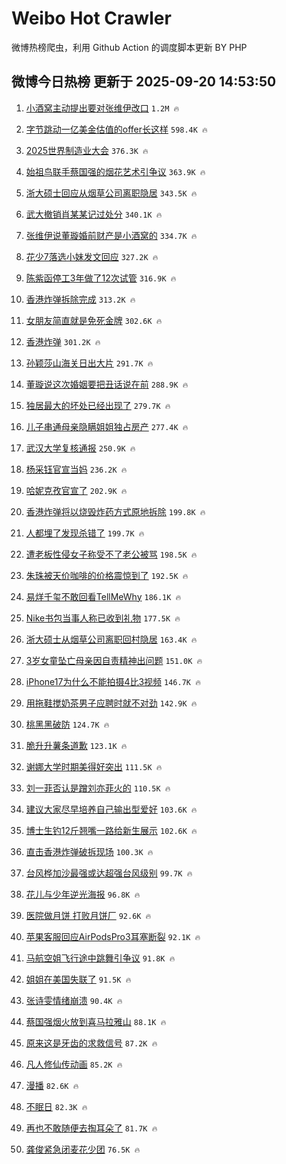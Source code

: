 # Weibo Hot Crawler 



微博热榜爬虫，利用 Github Action 的调度脚本更新 BY PHP 


## 微博今日热榜 更新于 2025-09-20 14:53:50 
1. [小酒窝主动提出要对张维伊改口](https://s.weibo.com/weibo?q=%E5%B0%8F%E9%85%92%E7%AA%9D%E4%B8%BB%E5%8A%A8%E6%8F%90%E5%87%BA%E8%A6%81%E5%AF%B9%E5%BC%A0%E7%BB%B4%E4%BC%8A%E6%94%B9%E5%8F%A3&t=31&band_rank=1&Refer=top) `1.2M 🔥` 

1. [字节跳动一亿美金估值的offer长这样](https://s.weibo.com/weibo?q=%23%E5%AD%97%E8%8A%82%E8%B7%B3%E5%8A%A8%E4%B8%80%E4%BA%BF%E7%BE%8E%E9%87%91%E4%BC%B0%E5%80%BC%E7%9A%84offer%E9%95%BF%E8%BF%99%E6%A0%B7%23&t=31&band_rank=2&Refer=top) `598.4K 🔥` 

1. [2025世界制造业大会](https://s.weibo.com/weibo?q=%232025%E4%B8%96%E7%95%8C%E5%88%B6%E9%80%A0%E4%B8%9A%E5%A4%A7%E4%BC%9A%23&t=31&band_rank=3&Refer=top) `376.3K 🔥` 

1. [始祖鸟联手蔡国强的烟花艺术引争议](https://s.weibo.com/weibo?q=%23%E5%A7%8B%E7%A5%96%E9%B8%9F%E8%81%94%E6%89%8B%E8%94%A1%E5%9B%BD%E5%BC%BA%E7%9A%84%E7%83%9F%E8%8A%B1%E8%89%BA%E6%9C%AF%E5%BC%95%E4%BA%89%E8%AE%AE%23&t=31&band_rank=4&Refer=top) `363.9K 🔥` 

1. [浙大硕士回应从烟草公司离职隐居](https://s.weibo.com/weibo?q=%23%E6%B5%99%E5%A4%A7%E7%A1%95%E5%A3%AB%E5%9B%9E%E5%BA%94%E4%BB%8E%E7%83%9F%E8%8D%89%E5%85%AC%E5%8F%B8%E7%A6%BB%E8%81%8C%E9%9A%90%E5%B1%85%23&t=31&band_rank=5&Refer=top) `343.5K 🔥` 

1. [武大撤销肖某某记过处分](https://s.weibo.com/weibo?q=%23%E6%AD%A6%E5%A4%A7%E6%92%A4%E9%94%80%E8%82%96%E6%9F%90%E6%9F%90%E8%AE%B0%E8%BF%87%E5%A4%84%E5%88%86%23&t=31&band_rank=6&Refer=top) `340.1K 🔥` 

1. [张维伊说董璇婚前财产是小酒窝的](https://s.weibo.com/weibo?q=%23%E5%BC%A0%E7%BB%B4%E4%BC%8A%E8%AF%B4%E8%91%A3%E7%92%87%E5%A9%9A%E5%89%8D%E8%B4%A2%E4%BA%A7%E6%98%AF%E5%B0%8F%E9%85%92%E7%AA%9D%E7%9A%84%23&t=31&band_rank=7&Refer=top) `334.7K 🔥` 

1. [花少7落选小妹发文回应](https://s.weibo.com/weibo?q=%E8%8A%B1%E5%B0%917%E8%90%BD%E9%80%89%E5%B0%8F%E5%A6%B9%E5%8F%91%E6%96%87%E5%9B%9E%E5%BA%94&t=31&band_rank=8&Refer=top) `327.2K 🔥` 

1. [陈紫函停工3年做了12次试管](https://s.weibo.com/weibo?q=%E9%99%88%E7%B4%AB%E5%87%BD%E5%81%9C%E5%B7%A53%E5%B9%B4%E5%81%9A%E4%BA%8612%E6%AC%A1%E8%AF%95%E7%AE%A1&t=31&band_rank=9&Refer=top) `316.9K 🔥` 

1. [香港炸弹拆除完成](https://s.weibo.com/weibo?q=%23%E9%A6%99%E6%B8%AF%E7%82%B8%E5%BC%B9%E6%8B%86%E9%99%A4%E5%AE%8C%E6%88%90%23&t=31&band_rank=10&Refer=top) `313.2K 🔥` 

1. [女朋友简直就是免死金牌](https://s.weibo.com/weibo?q=%E5%A5%B3%E6%9C%8B%E5%8F%8B%E7%AE%80%E7%9B%B4%E5%B0%B1%E6%98%AF%E5%85%8D%E6%AD%BB%E9%87%91%E7%89%8C&t=31&band_rank=11&Refer=top) `302.6K 🔥` 

1. [香港炸弹](https://s.weibo.com/weibo?q=%E9%A6%99%E6%B8%AF%E7%82%B8%E5%BC%B9&t=31&band_rank=12&Refer=top) `301.2K 🔥` 

1. [孙颖莎山海关日出大片](https://s.weibo.com/weibo?q=%23%E5%AD%99%E9%A2%96%E8%8E%8E%E5%B1%B1%E6%B5%B7%E5%85%B3%E6%97%A5%E5%87%BA%E5%A4%A7%E7%89%87%23&t=31&band_rank=13&Refer=top) `291.7K 🔥` 

1. [董璇说这次婚姻要把丑话说在前](https://s.weibo.com/weibo?q=%E8%91%A3%E7%92%87%E8%AF%B4%E8%BF%99%E6%AC%A1%E5%A9%9A%E5%A7%BB%E8%A6%81%E6%8A%8A%E4%B8%91%E8%AF%9D%E8%AF%B4%E5%9C%A8%E5%89%8D&t=31&band_rank=14&Refer=top) `288.9K 🔥` 

1. [独居最大的坏处已经出现了](https://s.weibo.com/weibo?q=%E7%8B%AC%E5%B1%85%E6%9C%80%E5%A4%A7%E7%9A%84%E5%9D%8F%E5%A4%84%E5%B7%B2%E7%BB%8F%E5%87%BA%E7%8E%B0%E4%BA%86&t=31&band_rank=15&Refer=top) `279.7K 🔥` 

1. [儿子串通母亲隐瞒姐姐独占房产](https://s.weibo.com/weibo?q=%23%E5%84%BF%E5%AD%90%E4%B8%B2%E9%80%9A%E6%AF%8D%E4%BA%B2%E9%9A%90%E7%9E%92%E5%A7%90%E5%A7%90%E7%8B%AC%E5%8D%A0%E6%88%BF%E4%BA%A7%23&t=31&band_rank=16&Refer=top) `277.4K 🔥` 

1. [武汉大学复核通报](https://s.weibo.com/weibo?q=%23%E6%AD%A6%E6%B1%89%E5%A4%A7%E5%AD%A6%E5%A4%8D%E6%A0%B8%E9%80%9A%E6%8A%A5%23&t=31&band_rank=17&Refer=top) `250.9K 🔥` 

1. [杨采钰官宣当妈](https://s.weibo.com/weibo?q=%23%E6%9D%A8%E9%87%87%E9%92%B0%E5%AE%98%E5%AE%A3%E5%BD%93%E5%A6%88%23&t=31&band_rank=18&Refer=top) `236.2K 🔥` 

1. [哈妮克孜官宣了](https://s.weibo.com/weibo?q=%23%E5%93%88%E5%A6%AE%E5%85%8B%E5%AD%9C%E5%AE%98%E5%AE%A3%E4%BA%86%23&t=31&band_rank=19&Refer=top) `202.9K 🔥` 

1. [香港炸弹将以烧毁炸药方式原地拆除](https://s.weibo.com/weibo?q=%23%E9%A6%99%E6%B8%AF%E7%82%B8%E5%BC%B9%E5%B0%86%E4%BB%A5%E7%83%A7%E6%AF%81%E7%82%B8%E8%8D%AF%E6%96%B9%E5%BC%8F%E5%8E%9F%E5%9C%B0%E6%8B%86%E9%99%A4%23&t=31&band_rank=20&Refer=top) `199.8K 🔥` 

1. [人都埋了发现杀错了](https://s.weibo.com/weibo?q=%E4%BA%BA%E9%83%BD%E5%9F%8B%E4%BA%86%E5%8F%91%E7%8E%B0%E6%9D%80%E9%94%99%E4%BA%86&t=31&band_rank=21&Refer=top) `199.7K 🔥` 

1. [遭老板性侵女子称受不了老公被骂](https://s.weibo.com/weibo?q=%23%E9%81%AD%E8%80%81%E6%9D%BF%E6%80%A7%E4%BE%B5%E5%A5%B3%E5%AD%90%E7%A7%B0%E5%8F%97%E4%B8%8D%E4%BA%86%E8%80%81%E5%85%AC%E8%A2%AB%E9%AA%82%23&t=31&band_rank=22&Refer=top) `198.5K 🔥` 

1. [朱珠被天价咖啡的价格震惊到了](https://s.weibo.com/weibo?q=%23%E6%9C%B1%E7%8F%A0%E8%A2%AB%E5%A4%A9%E4%BB%B7%E5%92%96%E5%95%A1%E7%9A%84%E4%BB%B7%E6%A0%BC%E9%9C%87%E6%83%8A%E5%88%B0%E4%BA%86%23&t=31&band_rank=23&Refer=top) `192.5K 🔥` 

1. [易烊千玺不敢回看TellMeWhy](https://s.weibo.com/weibo?q=%23%E6%98%93%E7%83%8A%E5%8D%83%E7%8E%BA%E4%B8%8D%E6%95%A2%E5%9B%9E%E7%9C%8BTellMeWhy%23&t=31&band_rank=24&Refer=top) `186.1K 🔥` 

1. [Nike书包当事人称已收到礼物](https://s.weibo.com/weibo?q=%23Nike%E4%B9%A6%E5%8C%85%E5%BD%93%E4%BA%8B%E4%BA%BA%E7%A7%B0%E5%B7%B2%E6%94%B6%E5%88%B0%E7%A4%BC%E7%89%A9%23&t=31&band_rank=25&Refer=top) `177.5K 🔥` 

1. [浙大硕士从烟草公司离职回村隐居](https://s.weibo.com/weibo?q=%23%E6%B5%99%E5%A4%A7%E7%A1%95%E5%A3%AB%E4%BB%8E%E7%83%9F%E8%8D%89%E5%85%AC%E5%8F%B8%E7%A6%BB%E8%81%8C%E5%9B%9E%E6%9D%91%E9%9A%90%E5%B1%85%23&t=31&band_rank=26&Refer=top) `163.4K 🔥` 

1. [3岁女童坠亡母亲因自责精神出问题](https://s.weibo.com/weibo?q=%233%E5%B2%81%E5%A5%B3%E7%AB%A5%E5%9D%A0%E4%BA%A1%E6%AF%8D%E4%BA%B2%E5%9B%A0%E8%87%AA%E8%B4%A3%E7%B2%BE%E7%A5%9E%E5%87%BA%E9%97%AE%E9%A2%98%23&t=31&band_rank=27&Refer=top) `151.0K 🔥` 

1. [iPhone17为什么不能拍摄4比3视频](https://s.weibo.com/weibo?q=iPhone17%E4%B8%BA%E4%BB%80%E4%B9%88%E4%B8%8D%E8%83%BD%E6%8B%8D%E6%91%844%E6%AF%943%E8%A7%86%E9%A2%91&t=31&band_rank=28&Refer=top) `146.7K 🔥` 

1. [用拖鞋搅奶茶男子应聘时就不对劲](https://s.weibo.com/weibo?q=%23%E7%94%A8%E6%8B%96%E9%9E%8B%E6%90%85%E5%A5%B6%E8%8C%B6%E7%94%B7%E5%AD%90%E5%BA%94%E8%81%98%E6%97%B6%E5%B0%B1%E4%B8%8D%E5%AF%B9%E5%8A%B2%23&t=31&band_rank=29&Refer=top) `142.9K 🔥` 

1. [桃黑黑破防](https://s.weibo.com/weibo?q=%E6%A1%83%E9%BB%91%E9%BB%91%E7%A0%B4%E9%98%B2&t=31&band_rank=30&Refer=top) `124.7K 🔥` 

1. [脆升升薯条道歉](https://s.weibo.com/weibo?q=%23%E8%84%86%E5%8D%87%E5%8D%87%E8%96%AF%E6%9D%A1%E9%81%93%E6%AD%89%23&t=31&band_rank=31&Refer=top) `123.1K 🔥` 

1. [谢娜大学时期美得好突出](https://s.weibo.com/weibo?q=%E8%B0%A2%E5%A8%9C%E5%A4%A7%E5%AD%A6%E6%97%B6%E6%9C%9F%E7%BE%8E%E5%BE%97%E5%A5%BD%E7%AA%81%E5%87%BA&t=31&band_rank=32&Refer=top) `111.5K 🔥` 

1. [刘一菲否认是蹭刘亦菲火的](https://s.weibo.com/weibo?q=%23%E5%88%98%E4%B8%80%E8%8F%B2%E5%90%A6%E8%AE%A4%E6%98%AF%E8%B9%AD%E5%88%98%E4%BA%A6%E8%8F%B2%E7%81%AB%E7%9A%84%23&t=31&band_rank=33&Refer=top) `110.5K 🔥` 

1. [建议大家尽早培养自己输出型爱好](https://s.weibo.com/weibo?q=%E5%BB%BA%E8%AE%AE%E5%A4%A7%E5%AE%B6%E5%B0%BD%E6%97%A9%E5%9F%B9%E5%85%BB%E8%87%AA%E5%B7%B1%E8%BE%93%E5%87%BA%E5%9E%8B%E7%88%B1%E5%A5%BD&t=31&band_rank=34&Refer=top) `103.6K 🔥` 

1. [博士生钓12斤翘嘴一路给新生展示](https://s.weibo.com/weibo?q=%23%E5%8D%9A%E5%A3%AB%E7%94%9F%E9%92%9312%E6%96%A4%E7%BF%98%E5%98%B4%E4%B8%80%E8%B7%AF%E7%BB%99%E6%96%B0%E7%94%9F%E5%B1%95%E7%A4%BA%23&t=31&band_rank=35&Refer=top) `102.6K 🔥` 

1. [直击香港炸弹破拆现场](https://s.weibo.com/weibo?q=%23%E7%9B%B4%E5%87%BB%E9%A6%99%E6%B8%AF%E7%82%B8%E5%BC%B9%E7%A0%B4%E6%8B%86%E7%8E%B0%E5%9C%BA%23&t=31&band_rank=36&Refer=top) `100.3K 🔥` 

1. [台风桦加沙最强或达超强台风级别](https://s.weibo.com/weibo?q=%23%E5%8F%B0%E9%A3%8E%E6%A1%A6%E5%8A%A0%E6%B2%99%E6%9C%80%E5%BC%BA%E6%88%96%E8%BE%BE%E8%B6%85%E5%BC%BA%E5%8F%B0%E9%A3%8E%E7%BA%A7%E5%88%AB%23&t=31&band_rank=37&Refer=top) `99.7K 🔥` 

1. [花儿与少年逆光海报](https://s.weibo.com/weibo?q=%23%E8%8A%B1%E5%84%BF%E4%B8%8E%E5%B0%91%E5%B9%B4%E9%80%86%E5%85%89%E6%B5%B7%E6%8A%A5%23&t=31&band_rank=38&Refer=top) `96.8K 🔥` 

1. [医院做月饼 打败月饼厂](https://s.weibo.com/weibo?q=%E5%8C%BB%E9%99%A2%E5%81%9A%E6%9C%88%E9%A5%BC%20%E6%89%93%E8%B4%A5%E6%9C%88%E9%A5%BC%E5%8E%82&t=31&band_rank=39&Refer=top) `92.6K 🔥` 

1. [苹果客服回应AirPodsPro3耳塞断裂](https://s.weibo.com/weibo?q=%23%E8%8B%B9%E6%9E%9C%E5%AE%A2%E6%9C%8D%E5%9B%9E%E5%BA%94AirPodsPro3%E8%80%B3%E5%A1%9E%E6%96%AD%E8%A3%82%23&t=31&band_rank=40&Refer=top) `92.1K 🔥` 

1. [马航空姐飞行途中跳舞引争议](https://s.weibo.com/weibo?q=%23%E9%A9%AC%E8%88%AA%E7%A9%BA%E5%A7%90%E9%A3%9E%E8%A1%8C%E9%80%94%E4%B8%AD%E8%B7%B3%E8%88%9E%E5%BC%95%E4%BA%89%E8%AE%AE%23&t=31&band_rank=41&Refer=top) `91.8K 🔥` 

1. [姐姐在美国失联了](https://s.weibo.com/weibo?q=%E5%A7%90%E5%A7%90%E5%9C%A8%E7%BE%8E%E5%9B%BD%E5%A4%B1%E8%81%94%E4%BA%86&t=31&band_rank=42&Refer=top) `91.5K 🔥` 

1. [张诗雯情绪崩溃](https://s.weibo.com/weibo?q=%E5%BC%A0%E8%AF%97%E9%9B%AF%E6%83%85%E7%BB%AA%E5%B4%A9%E6%BA%83&t=31&band_rank=43&Refer=top) `90.4K 🔥` 

1. [蔡国强烟火放到喜马拉雅山](https://s.weibo.com/weibo?q=%23%E8%94%A1%E5%9B%BD%E5%BC%BA%E7%83%9F%E7%81%AB%E6%94%BE%E5%88%B0%E5%96%9C%E9%A9%AC%E6%8B%89%E9%9B%85%E5%B1%B1%23&t=31&band_rank=44&Refer=top) `88.1K 🔥` 

1. [原来这是牙齿的求救信号](https://s.weibo.com/weibo?q=%E5%8E%9F%E6%9D%A5%E8%BF%99%E6%98%AF%E7%89%99%E9%BD%BF%E7%9A%84%E6%B1%82%E6%95%91%E4%BF%A1%E5%8F%B7&t=31&band_rank=45&Refer=top) `87.2K 🔥` 

1. [凡人修仙传动画](https://s.weibo.com/weibo?q=%E5%87%A1%E4%BA%BA%E4%BF%AE%E4%BB%99%E4%BC%A0%E5%8A%A8%E7%94%BB&t=31&band_rank=46&Refer=top) `85.2K 🔥` 

1. [漫播](https://s.weibo.com/weibo?q=%E6%BC%AB%E6%92%AD&t=31&band_rank=47&Refer=top) `82.6K 🔥` 

1. [不眠日](https://s.weibo.com/weibo?q=%E4%B8%8D%E7%9C%A0%E6%97%A5&t=31&band_rank=48&Refer=top) `82.3K 🔥` 

1. [再也不敢随便去掏耳朵了](https://s.weibo.com/weibo?q=%E5%86%8D%E4%B9%9F%E4%B8%8D%E6%95%A2%E9%9A%8F%E4%BE%BF%E5%8E%BB%E6%8E%8F%E8%80%B3%E6%9C%B5%E4%BA%86&t=31&band_rank=49&Refer=top) `81.7K 🔥` 

1. [龚俊紧急闭麦花少团](https://s.weibo.com/weibo?q=%E9%BE%9A%E4%BF%8A%E7%B4%A7%E6%80%A5%E9%97%AD%E9%BA%A6%E8%8A%B1%E5%B0%91%E5%9B%A2&t=31&band_rank=50&Refer=top) `76.5K 🔥` 


